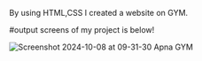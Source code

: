 By using HTML,CSS I created a website on GYM.

#output screens of my project is below!

![Screenshot 2024-10-08 at 09-31-30 Apna GYM](https://github.com/user-attachments/assets/02f5c561-ea87-4c76-bbe6-8c9da1715cdc)

